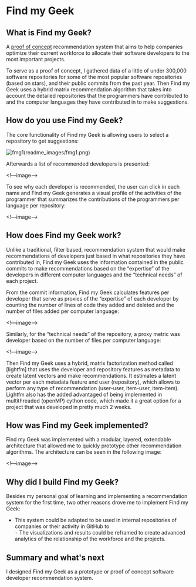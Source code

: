 # Find my Geek
## What is Find my Geek?
A [proof of concept][1] recommendation system that aims to help companies optimize their current workforce to allocate their software developers to the most important projects.

To serve as a proof of concept, I gathered data of a little of under 300,000 software repositories for some of the most popular software repositories (based on stars), and their public commits from the past year. Then Find my Geek uses a hybrid matrix recommendation algorithm that takes into account the detailed repositories that the programmers have contributed to and the computer languages they have contributed in to make suggestions.

## How do you use Find my Geek?
The core functionality of Find my Geek is allowing users to select a repository to get suggestions:

![fmg1]()(readme_images/fmg1.png)


Afterwards a list of recommended developers is presented:

\<!—image—\>

To see why each developer is recommended, the user can click in each name and Find my Geek generates a visual profile of the activities of the programmer that summarizes the contributions of the programmers per language per repository:

\<!—image—\>

## How does Find my Geek work?
Unlike a traditional, filter based, recommendation system that would make recommendations of developers just based in what repositories they have contributed in, Find my Geek uses the information contained in the public commits to make recommendations based on the “expertise” of the developers in different computer languages and the “technical needs” of each project.

From the commit information, Find my Geek calculates features per developer that serve as proxies of the “expertise” of each developer by counting the number of lines of code they added and deleted and the number of files added per computer language:

\<!—image—\>

Similarly, for the “technical needs” of the repository, a proxy metric was developer based on the number of files per computer language:

\<!—image—\>

Then Find my Geek uses a hybrid, matrix factorization method called [lightfm] that uses the developer and repository features as metadata to create latent vectors and make recommendations. It estimates a latent vector per each metadata feature and user (repository), which allows to perform any type of recommendation (user-user, item-user, item-item). Lightfm also has the added advantaged of being implemented in multithreaded (openMP) cython code, which made it a great option for a project that was developed in pretty much 2 weeks.


## How was Find my Geek implemented?

Find my Geek was implemented with a modular, layered, extendable architecture that allowed me to quickly prototype other recommendation algorithms. The architecture can be seen in the following image:

\<!—image—\>

## Why did I build Find my Geek?
Besides my personal goal of learning and implementing a recommendation system for the first time, two other reasons drove me to implement Find my Geek:
- This system could be adapted to be used in internal repositories of companies or their activity in GitHub to  
	⁃ The visualizations and results could be reframed  to create advanced analytics of the relationship of the workforce and the projects.



## Summary and what's next
I designed Find my Geek as a prototype or proof of concept software developer recommendation system.       

[1]:	http://dantegd.com/insight
